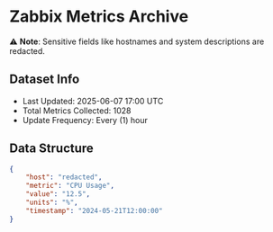 # Zabbix Metrics Archive

⚠️ **Note**: Sensitive fields like hostnames and system descriptions are redacted.

## Dataset Info
- Last Updated: 2025-06-07 17:00 UTC
- Total Metrics Collected: 1028
- Update Frequency: Every (1) hour

## Data Structure
```json
{
    "host": "redacted",
    "metric": "CPU Usage",
    "value": "12.5",
    "units": "%",
    "timestamp": "2024-05-21T12:00:00"
}
```
